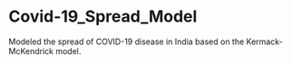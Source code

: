 # Covid-19_Spread_Model
Modeled the spread of COVID-19 disease in India based on the Kermack-McKendrick model.
